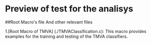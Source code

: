 #                                  Preview of test for the analisys

##Root Macro's file And other relevant files

1.[Root Macro of TMVA] (./TMVAClassification.c):
  This macro provides examples for the training and testing of the TMVA classifiers.
  
